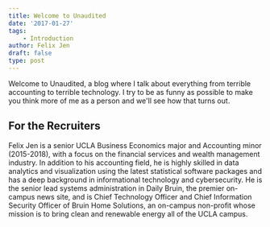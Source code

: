 ```yaml
---
title: Welcome to Unaudited
date: '2017-01-27'
tags:
    - Introduction
author: Felix Jen
draft: false
type: post
---
```


Welcome to Unaudited, a blog where I talk about everything from terrible accounting to terrible technology. I try to be as funny as possible to make you think more of me as a person and we'll see how that turns out. 

## For the Recruiters

Felix Jen is a senior UCLA Business Economics major and Accounting minor (2015-2018), with a focus on the financial services and wealth management industry. In addition to his accounting field, he is highly skilled in data analytics and visualization using the latest statistical software packages and has a deep background in informational technology and cybersecurity. He is the senior lead systems administration in Daily Bruin, the premier on-campus news site, and is Chief Technology Officer and Chief Information Security Officer of Bruin Home Solutions, an on-campus non-profit whose mission is to bring clean and renewable energy all of the UCLA campus. 

